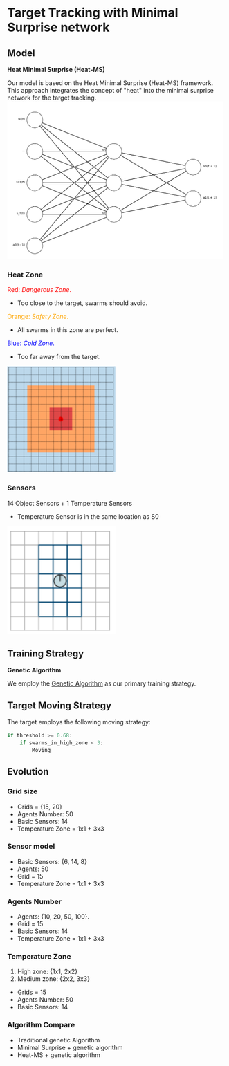 # Target Tracking with Minimal Surprise network

## Model

**Heat Minimal Surprise (Heat-MS)**

Our model is based on the Heat Minimal Surprise (Heat-MS) framework. This approach integrates the concept of "heat" into the minimal surprise network for the target tracking. <br/>
<img src="/img/Action_net.png" alt="Action network" width="500"/>

### Heat Zone
<span style="color:red">Red: *Dangerous Zone*.</span> 
- Too close to the target, swarms should avoid. 

<span style="color:orange">Orange: *Safety Zone*.</span> 
- All swarms in this zone are perfect. 

<span style="color:blue">Blue: *Cold Zone*.</span> 
- Too far away from the target.

<img src="/img/Heat_Zone.png" alt="Heat Zones" width="250"/>

### Sensors
14 Object Sensors + 1 Temperature Sensors
- Temperature Sensor is in the same location as S0
<img src="/img/14 sensors.png" alt="Heat Zones" width="250"/>

## Training Strategy

**Genetic Algorithm**

We employ the [Genetic Algorithm](https://en.wikipedia.org/wiki/Genetic_algorithm) as our primary training strategy.

## Target Moving Strategy

The target employs the following moving strategy:

```python
if threshold >= 0.68:
    if swarms_in_high_zone < 3:
        Moving
```

## Evolution
### Grid size

- Grids = {15, 20}
- Agents Number: 50 
- Basic Sensors: 14
- Temperature Zone = 1x1 + 3x3

### Sensor model

- Basic Sensors: {6, 14, 8}
- Agents: 50
- Grid = 15
- Temperature Zone = 1x1 + 3x3

### Agents Number

- Agents: {10, 20, 50, 100}. 
- Grid = 15
- Basic Sensors: 14
- Temperature Zone = 1x1 + 3x3

### Temperature Zone

1. High zone: {1x1, 2x2}
2. Medium zone: {2x2, 3x3}

- Grids = 15
- Agents Number: 50 
- Basic Sensors: 14

### Algorithm Compare

- Traditional genetic Algorithm
- Minimal Surprise + genetic algorithm
- Heat-MS + genetic algorithm
